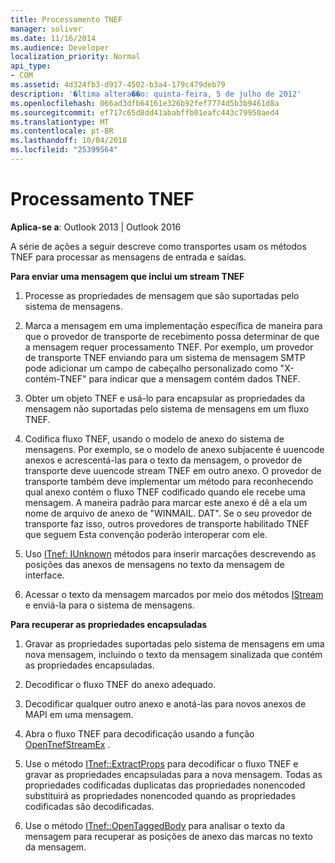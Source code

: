```yaml
---
title: Processamento TNEF
manager: soliver
ms.date: 11/16/2014
ms.audience: Developer
localization_priority: Normal
api_type:
- COM
ms.assetid: 4d324fb3-d917-4502-b3a4-179c479deb79
description: '�ltima altera��o: quinta-feira, 5 de julho de 2012'
ms.openlocfilehash: 066ad3dfb64161e326b92fef7774d5b3b9461d8a
ms.sourcegitcommit: ef717c65d8dd41ababffb01eafc443c79950aed4
ms.translationtype: MT
ms.contentlocale: pt-BR
ms.lasthandoff: 10/04/2018
ms.locfileid: "25399564"
---
```

# <a name="tnef-processing"></a>Processamento TNEF

  
  
**Aplica-se a**: Outlook 2013 | Outlook 2016 
  
A série de ações a seguir descreve como transportes usam os métodos TNEF para processar as mensagens de entrada e saídas.
  
 **Para enviar uma mensagem que inclui um stream TNEF**
  
1. Processe as propriedades de mensagem que são suportadas pelo sistema de mensagens.
    
2. Marca a mensagem em uma implementação específica de maneira para que o provedor de transporte de recebimento possa determinar de que a mensagem requer processamento TNEF. Por exemplo, um provedor de transporte TNEF enviando para um sistema de mensagem SMTP pode adicionar um campo de cabeçalho personalizado como "X-contém-TNEF" para indicar que a mensagem contém dados TNEF.
    
3. Obter um objeto TNEF e usá-lo para encapsular as propriedades da mensagem não suportadas pelo sistema de mensagens em um fluxo TNEF.
    
4. Codifica fluxo TNEF, usando o modelo de anexo do sistema de mensagens. Por exemplo, se o modelo de anexo subjacente é uuencode anexos e acrescentá-las para o texto da mensagem, o provedor de transporte deve uuencode stream TNEF em outro anexo. O provedor de transporte também deve implementar um método para reconhecendo qual anexo contém o fluxo TNEF codificado quando ele recebe uma mensagem. A maneira padrão para marcar este anexo é dê a ela um nome de arquivo de anexo de "WINMAIL. DAT". Se o seu provedor de transporte faz isso, outros provedores de transporte habilitado TNEF que seguem Esta convenção poderão interoperar com ele.
    
5. Uso [ITnef: IUnknown](itnefiunknown.md) métodos para inserir marcações descrevendo as posições das anexos de mensagens no texto da mensagem de interface. 
    
6. Acessar o texto da mensagem marcados por meio dos métodos [IStream](https://msdn.microsoft.com/library/aa380034%28VS.85%29.aspx) e enviá-la para o sistema de mensagens. 
    
 **Para recuperar as propriedades encapsuladas**
  
1. Gravar as propriedades suportadas pelo sistema de mensagens em uma nova mensagem, incluindo o texto da mensagem sinalizada que contém as propriedades encapsuladas.
    
2. Decodificar o fluxo TNEF do anexo adequado.
    
3. Decodificar qualquer outro anexo e anotá-las para novos anexos de MAPI em uma mensagem.
    
4. Abra o fluxo TNEF para decodificação usando a função [OpenTnefStreamEx](opentnefstreamex.md) . 
    
5. Use o método [ITnef::ExtractProps](itnef-extractprops.md) para decodificar o fluxo TNEF e gravar as propriedades encapsuladas para a nova mensagem. Todas as propriedades codificadas duplicatas das propriedades nonencoded substituirá as propriedades nonencoded quando as propriedades codificadas são decodificadas. 
    
6. Use o método [ITnef::OpenTaggedBody](itnef-opentaggedbody.md) para analisar o texto da mensagem para recuperar as posições de anexo das marcas no texto da mensagem. 
    

